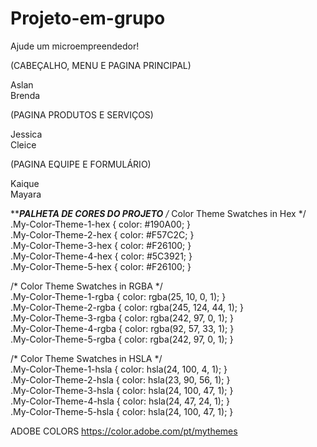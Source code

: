 # Projeto-em-grupo
Ajude um microempreendedor!

(CABEÇALHO, MENU E PAGINA PRINCIPAL)

Aslan    
Brenda


(PAGINA PRODUTOS E SERVIÇOS)


Jessica <br>
Cleice


(PAGINA EQUIPE E FORMULÁRIO)


Kaique <br>
Mayara

****************PALHETA DE CORES DO PROJETO*************
  /* Color Theme Swatches in Hex */<br>
.My-Color-Theme-1-hex { color: #190A00; }<br>
.My-Color-Theme-2-hex { color: #F57C2C; } <br>
.My-Color-Theme-3-hex { color: #F26100; } <br>
.My-Color-Theme-4-hex { color: #5C3921; }<br>
.My-Color-Theme-5-hex { color: #F26100; }<br>

/* Color Theme Swatches in RGBA */<br>
.My-Color-Theme-1-rgba { color: rgba(25, 10, 0, 1); }<br>
.My-Color-Theme-2-rgba { color: rgba(245, 124, 44, 1); }<br>
.My-Color-Theme-3-rgba { color: rgba(242, 97, 0, 1); }<br>
.My-Color-Theme-4-rgba { color: rgba(92, 57, 33, 1); }<br>
.My-Color-Theme-5-rgba { color: rgba(242, 97, 0, 1); }<br>

/* Color Theme Swatches in HSLA */<br>
.My-Color-Theme-1-hsla { color: hsla(24, 100, 4, 1); }<br>
.My-Color-Theme-2-hsla { color: hsla(23, 90, 56, 1); }<br>
.My-Color-Theme-3-hsla { color: hsla(24, 100, 47, 1); }<br>
.My-Color-Theme-4-hsla { color: hsla(24, 47, 24, 1); }<br>
.My-Color-Theme-5-hsla { color: hsla(24, 100, 47, 1); }<br>

ADOBE COLORS https://color.adobe.com/pt/mythemes
